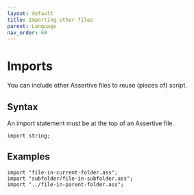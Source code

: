 ```yaml
---
layout: default
title: Importing other files
parent: Language
nav_order: 60
---
```


# Imports
You can include other Assertive files to reuse (pieces of) script.

## Syntax
An import statement must be at the top of an Assertive file.
```
import string;
```

## Examples
```
import "file-in-current-folder.ass";
import "subfolder/file-in-subfolder.ass";
import "../file-in-parent-folder.ass";
```
